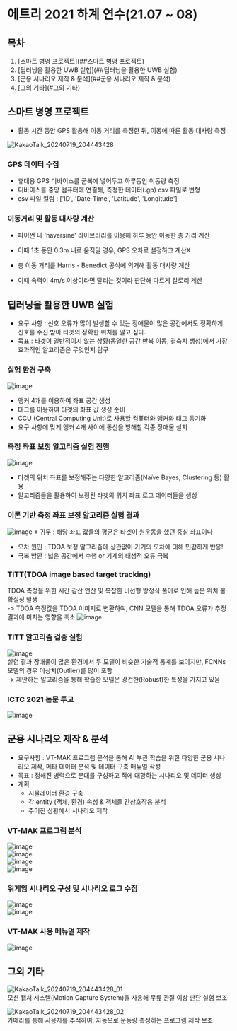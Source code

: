 # 에트리 2021 하계 연수(21.07 ~ 08)

## 목차
 1. [스마트 병영 프로젝트](##스마트 병영 프로젝트)
 2. [딥러닝을 활용한 UWB 실험](##딥러닝을 활용한 UWB 실험)
 3. [군용 시나리오 제작 & 분석](##군용 시나리오 제작 & 분석)
 4. [그외 기타](#그외 기타)


## 스마트 병영 프로젝트 
*    활동 시간 동안 GPS 활용해 이동 거리를 측정한 뒤, 이동에 따른 활동 대사량 측정 

![KakaoTalk_20240719_204443428](https://github.com/user-attachments/assets/fed228fb-df9c-4c20-aa5f-702161ace53e)


### GPS 데이터 수집
*    휴대용 GPS 디바이스를 군복에 넣어두고 하루동안 이동량 측정
*    디바이스를 중앙 컴퓨터에 연결해, 측정한 데이터(.gp) csv 파일로 변형
*    csv 파일 컬럼 : ['ID', 'Date-Time', 'Latitude', 'Longitude']   

### 이동거리 및 활동 대사량 계산
*    파이썬 내 'haversine' 라이브러리를 이용해 하루 동안 이동한 총 거리 계산
*    이때 1초 동안 0.3m 내로 움직일 경우, GPS 오차로 설정하고 계산X
  
*    총 이동 거리를 Harris - Benedict 공식에 의거해 활동 대사량 계산
*    이때 속력이 4m/s 이상이라면 달리는 것이라 판단해 다르게 칼로리 계산


## 딥러닝을 활용한 UWB 실험
*    요구 사항 : 신호 오류가 많이 발생할 수 있는 장애물이 많은 공간에서도 정확하게 신호를 수신 받아 타겟의 정확한 위치를 알고 싶다.
*    목표 : 타겟이 일반적이지 않는 상황(동일한 공간 반복 이동, 결측치 생성)에서 가장 효과적인 알고리즘은 무엇인지 탐구

### 실험 환경 구축
![image](https://github.com/user-attachments/assets/353eb2ec-4876-49af-887d-7fc54a5d6d18)

*    앵커 4개를 이용하여 좌표 공간 생성
*    태그를 이용하여 타겟의 좌표 값 생성 준비
*    CCU (Central Computing Unit)로 사용할 컴퓨터와 앵커와 태그 동기화
*    요구 사항에 맞게 앵커 4개 사이에 통신을 방해할 각종 장애물 설치  

### 측정 좌표 보정 알고리즘 실험 진행
![image](https://github.com/user-attachments/assets/86eaa471-9b33-477c-8901-852d8a80e3d8)

*    타겟의 위치 좌표를 보정해주는 다양한 알고리즘(Naïve Bayes, Clustering 등) 활용
*    알고리즘들을 활용하여 보정된 타겟의 위치 좌표 로그 데이터들을 생성

### 이론 기반 측정 좌표 보정 알고리즘 실험 결과
![image](https://github.com/user-attachments/assets/4417e4a5-64de-4ea1-8d1a-6a432703e3ae)
※ 귀무 : 해당 좌표 값들의 평균은 타겟이 원운동을 했던 중심 좌표이다

*    오차 원인 : TDOA 보정 알고리즘에 상관없이 기기의 오차에 대해 민감하게 반응!
*    극복 방안 : 넓은 공간에서 수행 or 기계의 태생적 오류 극복

### TITT(TDOA image based target tracking)

TDOA 측정을 위한 시간 감산 연산 및 복잡한 비선형 방정식 풀이로 인해 높은 위치 불확실성 발생
<br>
-> TDOA 측정값을 TDOA 이미지로 변환하여, CNN 모델을 통해 TDOA 오류가 추정 결과에 미치는 영향을 축소
![image](https://github.com/user-attachments/assets/755e052d-6750-4a9e-8ca9-8b9b44cbed1c)

### TITT 알고리즘 검증 실험

![image](https://github.com/user-attachments/assets/28bc6cf2-e587-489d-a6ad-19df827c2098)
<br>
실험 결과 장애물이 많은 환경에서 두 모델이 비슷한 기술적 통계를 보이지만, FCNNs 모델의 경우 이상치(Outlier)를 많이 포함
<br>
-> 제안하는 알고리즘을 통해 학습한 모델은 강건한(Robust)한 특성을 가지고 있음

### ICTC 2021 논문 투고
![image](https://github.com/user-attachments/assets/99fca618-45ee-4912-aa37-62ba56d09cd8)
<br>


## 군용 시나리오 제작 & 분석
*    요구사항 : VT-MAK 프로그램 분석을 통해 AI 부관 학습을 위한 다양한 군용 시나리오 제작, 메타 데이터 분석 및 데이터 구축 매뉴얼 작성
*    목표 : 정해진 병력으로 분대를 구성하고 적에 대항하는 시나리오 및 데이터 생성
*    계획
      *    시뮬레이터 환경 구축
      *    각 entity (객체, 환경) 속성 & 객체들 간상호작용 분석
      *    주어진 상황에서 시나리오 제작

### VT-MAK 프로그램 분석
![image](https://github.com/user-attachments/assets/2c17c70a-f599-46e9-b27d-b3d8a2f5ae84)
<br>
![image](https://github.com/user-attachments/assets/1ccdac11-0013-4a0a-b16c-b66119709722)
<br>
![image](https://github.com/user-attachments/assets/8116a21e-9e1c-4854-84aa-2bdd51c4bcc5)
<br>
![image](https://github.com/user-attachments/assets/d018a31a-1e97-4b16-8cc4-23ee88e58a47)


### 워게임 시나리오 구성 및 시나리오 로그 수집

![image](https://github.com/user-attachments/assets/496f2428-f7f7-4b22-8fc8-414dcbf8a368)
<br>
![image](https://github.com/user-attachments/assets/d850a42e-2b32-466d-b394-af268c1bb0ff)


### VT-MAK 사용 메뉴얼 제작
![image](https://github.com/user-attachments/assets/7bffc2a8-dbc9-4eac-84f3-f4c17a25e4b9)


## 그외 기타
![KakaoTalk_20240719_204443428_01](https://github.com/user-attachments/assets/f1d44b5f-3cce-4720-b025-92567e0683ec)
<br>
모션 캡처 시스템(Motion Capture System)을 사용해 무릎 관절 이상 판단 실험 보조


![KakaoTalk_20240719_204443428_02](https://github.com/user-attachments/assets/d85d04b0-0287-4836-ace4-27afa3b29c80)
<br>
카메라를 통해 사용자를 추적하여, 자동으로 운동량 측정하는 프로그램 제작 보조 
